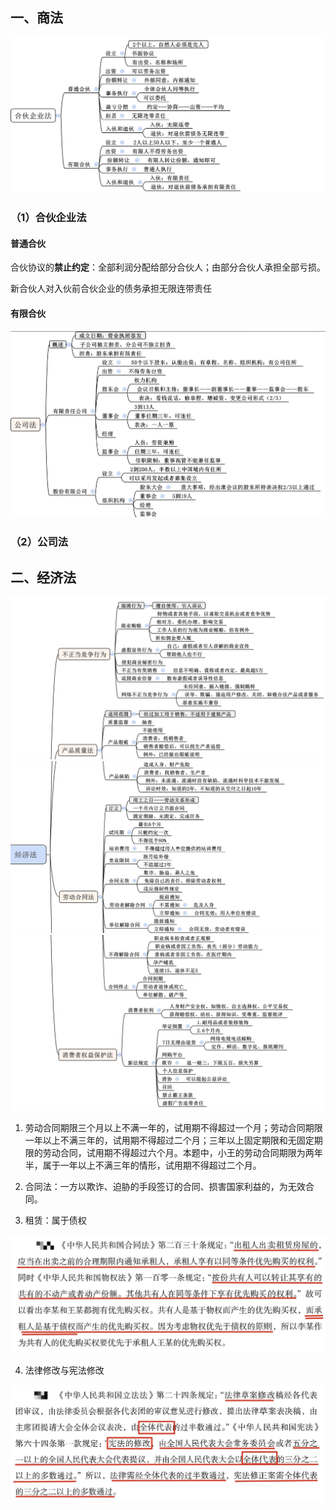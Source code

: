 ## 一、商法
![img](img/Xnip2019-05-29_20-20-33.jpg)

### （1）合伙企业法
#### 普通合伙

合伙协议的**禁止约定**：全部利润分配给部分合伙人；由部分合伙人承担全部亏损。

新合伙人对入伙前合伙企业的债务承担无限连带责任
#### 有限合伙


![img](img/Xnip2019-05-29_20-21-20.jpg)
### （2）公司法

## 二、经济法
![img](img/Xnip2019-05-29_21-31-50.jpg)
![img](img/Xnip2019-05-29_21-34-01.jpg)
![img](img/Xnip2019-05-29_21-35-29.jpg)

1. 劳动合同期限三个月以上不满一年的，试用期不得超过一个月；劳动合同期限一年以上不满三年的，试用期不得超过二个月；三年以上固定期限和无固定期限的劳动合同，试用期不得超过六个月。本题中，小王的劳动合同期限为两年半，属于一年以上不满三年的情形，试用期不得超过二个月。

2. 合同法：一方以欺诈、迫胁的手段签订的合同、损害国家利益的，为无效合同。

3. 租赁：属于债权

![img](img/Xnip2019-06-06_17-41-10.jpg)

4. 法律修改与宪法修改

![img](img/Xnip2019-06-06_17-58-20.jpg)